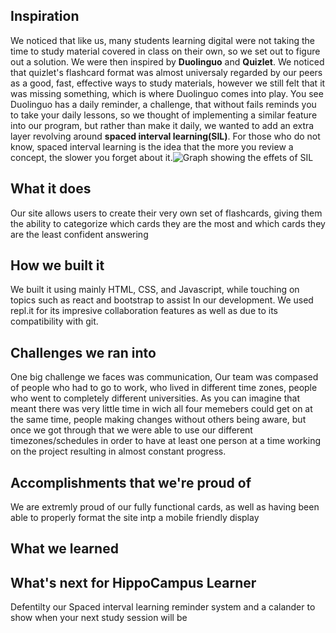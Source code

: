 ## Inspiration
We noticed that like us, many students learning digital were not taking the time to study material covered in class on their own, so we set out to figure out a solution. We were then inspired by **Duolinguo** and **Quizlet**. We noticed that quizlet's flashcard format was almost universaly regarded by our peers as a good, fast, effective ways to study materials, however we still felt that it was missing something, which is where Duolinguo comes into play. You see Duolinguo has a daily reminder, a challenge, that without fails reminds you to take your daily lessons, so we thought of implementing a similar feature into our program, but rather than make it daily, we wanted to add an extra layer revolving around **spaced interval learning(SIL)**. For those who do not know, spaced interval learning is the idea that the more you review a concept, the slower you forget about it.![Graph showing the effets of SIL](https://www.researchgate.net/profile/Bo_Ae_Chun/publication/324816198/figure/fig1/AS:620205050982405@1524879815703/Ebbinghaus-forgetting-curve-and-review-cycle.png) 
## What it does
Our site allows users to create their very own set of flashcards, giving them the ability to categorize which cards they are the most and which cards they are the least confident answering

## How we built it
We built it using mainly HTML, CSS, and Javascript, while touching on topics such as react and bootstrap to assist In our development. We used repl.it for its impresive collaboration features as well as due to its compatibility with git.
## Challenges we ran into
One big challenge we faces was communication, Our team was compased of people who had to go to work, who lived in different time zones, people who went to completely different universities. As you can imagine that meant there was very little time in wich all four memebers could get on at the same time, people making changes without others being aware, but once we got through that we were able to use our different timezones/schedules in order to have at least one person at a time working on the project resulting in almost constant progress.
## Accomplishments that we're proud of
We are extremly proud of our fully functional cards, as well as having been able to properly format the site intp a mobile friendly display
## What we learned

## What's next for HippoCampus Learner
Defentilty our Spaced interval learning reminder system and a calander to show when your next study session will be